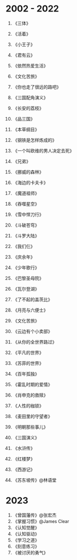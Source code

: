 

# 2002 - 2022

1. 《三体》

2. 《活着》
3. 《小王子》
4. 《君有云》
5. 《依然热爱生活》
6. 《文化苦旅》
7. 《你也走了很远的路吧》
8. 《三国配角演义》
9. 《长安的荔枝》
10. 《品三国》
11. 《本草纲目》
12. 《钢铁是怎样炼成的》
13. 《一个叫欧维的男人决定去死》
14. 《兄弟》
15. 《挪威的森林》
16. 《海边的卡夫卡》
17. 《魔道祖师》
18. 《吞噬星空》
19. 《雪中悍刀行》
20. 《斗破苍穹》
21. 《斗罗大陆》
22. 《我们仨》
23. 《庆余年》
24. 《少年歌行》
25. 《巴黎圣母院》
26. 《瓦尔登湖》
27. 《了不起的盖茨比》
28. 《月亮与六便士》
29. 《文化苦旅》
30. 《云边有个小卖部》
31. 《从你的全世界路过》
32. 《平凡的世界》
33. 《苏菲的世界》
34. 《百年孤独》
35. 《霍乱时期的爱情》
36. 《肖申克的救赎》
37. 《人性的枷锁》
38. 《麦田里的守望者》
39. 《明朝那些事儿》
40. 《三国演义》
41. 《水浒传》
42. 《红楼梦》
43. 《西游记》
44. 《苏东坡传》@林语堂

    


# 2023
1. 《曾国藩传》@张宏杰
2. 《掌握习惯》@James Clear
3. 《认知觉醒》
4. 《认知驱动》
5. 《学习之道》
6. 《刻意练习》
7. 《被讨厌的勇气》